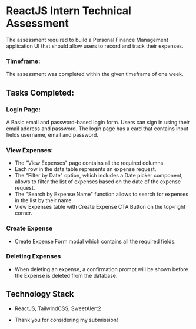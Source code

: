 
# ReactJS Intern Technical Assessment

The assessment required to build a Personal Finance Management application UI that should allow users to record and track their expenses.


### Timeframe:

The assessment was completed within the given timeframe of one week.


## Tasks Completed:

### Login Page:
A Basic email and password-based login form. Users can sign in using their email address and password. The login page has a card that contains input fields username, email and password.

### View Expenses:
- The "View Expenses" page contains all the required columns.
- Each row in the data table represents an expense request.
- The "Filter by Date" option, which includes a Date picker component, allows to filter the list of expenses based on the date of the expense request.
- The "Search by Expense Name" function allows to search for expenses in the list by their name.
- View Expenses table with Create Expense CTA Button on the top-right corner.

### Create Expense
- Create Expense Form modal which contains all the required fields.

### Deleting Expenses
- When deleting an expense, a confirmation prompt will be shown before the Expense is deleted from the database.


## Technology Stack
- ReactJS, TailwindCSS, SweetAlert2


- Thank you for considering my submission!
